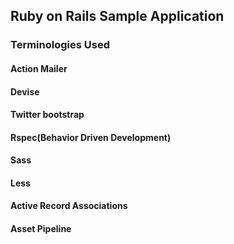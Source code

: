 ## Ruby on Rails Sample Application

### Terminologies Used

#### Action Mailer

#### Devise

#### Twitter bootstrap

#### Rspec(Behavior Driven Development)

#### Sass

#### Less

#### Active Record Associations

#### Asset Pipeline

